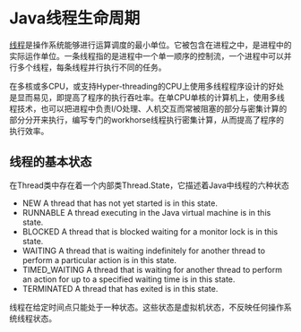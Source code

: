 # Java线程生命周期

[线程](https://zh.wikipedia.org/zh-hans/%E7%BA%BF%E7%A8%8B)是操作系统能够进行运算调度的最小单位。它被包含在进程之中，是进程中的实际运作单位。一条线程指的是进程中一个单一顺序的控制流，一个进程中可以并行多个线程，每条线程并行执行不同的任务。

在多核或多CPU，或支持Hyper-threading的CPU上使用多线程程序设计的好处是显而易见，即提高了程序的执行吞吐率。在单CPU单核的计算机上，使用多线程技术，也可以把进程中负责I/O处理、人机交互而常被阻塞的部分与密集计算的部分分开来执行，编写专门的workhorse线程执行密集计算，从而提高了程序的执行效率。

## 线程的基本状态

在Thread类中存在着一个内部类Thread.State，它描述着Java中线程的六种状态

* NEW
A thread that has not yet started is in this state.
* RUNNABLE
A thread executing in the Java virtual machine is in this state.
* BLOCKED
A thread that is blocked waiting for a monitor lock is in this state.
* WAITING
A thread that is waiting indefinitely for another thread to perform a particular action is in this state.
* TIMED_WAITING
A thread that is waiting for another thread to perform an action for up to a specified waiting time is in this state.
* TERMINATED
A thread that has exited is in this state.

线程在给定时间点只能处于一种状态。这些状态是虚拟机状态，不反映任何操作系统线程状态。